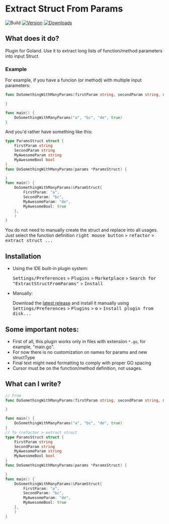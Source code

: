 # Extract Struct From Params

![Build](https://github.com/guilhermearpassos/extractStructFromParams/workflows/Build/badge.svg)
[![Version](https://img.shields.io/jetbrains/plugin/v/PLUGIN_ID.svg)](https://plugins.jetbrains.com/plugin/PLUGIN_ID)
[![Downloads](https://img.shields.io/jetbrains/plugin/d/PLUGIN_ID.svg)](https://plugins.jetbrains.com/plugin/PLUGIN_ID)


## What does it do?

<!-- Plugin description -->
Plugin for Goland. Use it to extract long lists of function/method parameters into input Struct

<!-- Plugin description end -->

### Example

For example, if you have a funcion (or method) with multiple input parameters:
```go
func DoSomethingWithManyParams(firstParam string, secondParam string, myAwesomeParam string, myAwesomeBool bool) {

}

func main() {
    DoSomethingWithManyParams("a", "bc", "de", true)
}
```
And you'd rather have something like this:
```go
type ParamsStruct struct {
    FirstParam string
    SecondParam string
    MyAwesomeParam string
    MyAwesomeBool bool
}
func DoSomethingWithManyParams(params *ParamsStruct) {

}
func main() {
    DoSomethingWithManyParams(&ParamStruct{
        FirstParam: "a",
        SecondParam: "bc",
        MyAwesomeParam: "de",
        MyAwesomeBool: true
	},
	)
}
```
You do not need to manually create the struct and replace into all usages.
Just select the function definition
<kbd>right mouse button</kbd> >  <kbd>refactor</kbd> > <kbd>extract struct ...</kbd>


## Installation


- Using the IDE built-in plugin system:

  <kbd>Settings/Preferences</kbd> > <kbd>Plugins</kbd> > <kbd>Marketplace</kbd> > <kbd>Search for "ExtractStructFromParams"</kbd> >
  <kbd>Install</kbd>

- Manually:

  Download the [latest release](https://github.com/guilhermearpassos/Goland-ExtractStructFromParamsPlugin/releases/latest) and install it manually using
  <kbd>Settings/Preferences</kbd> > <kbd>Plugins</kbd> > <kbd>⚙️</kbd> > <kbd>Install plugin from disk...</kbd>

## Some important notes:

* First of all, this plugin works only in files with extension `*.go`, for example, "main.go".
* For now there is no customization on names for params and new structType
* Final text might need formatting to comply with proper GO spacing
* Cursor must be on the function/method definition, not usages.

## What can I write?
```go
// From
func DoSomethingWithManyParams(firstParam string, secondParam string, myAwesomeParam string, myAwesomeBool bool) {

}

func main() {
    DoSomethingWithManyParams("a", "bc", "de", true)
}
// To (refactor > extract struct
type ParamsStruct struct {
    FirstParam string
    SecondParam string
    MyAwesomeParam string
    MyAwesomeBool bool
}
func DoSomethingWithManyParams(params *ParamsStruct) {

}
func main() {
    DoSomethingWithManyParams(&ParamStruct{
        FirstParam: "a",
        SecondParam: "bc",
        MyAwesomeParam: "de",
        MyAwesomeBool: true
	},
	)
}

```